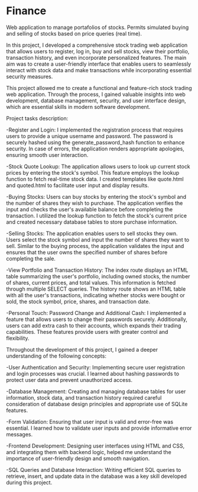 # Finance
Web application to manage portafolios of stocks. Permits simulated buying and selling of stocks based on price queries (real time).

In this project, I developed a comprehensive stock trading web application that allows users to register, log in, buy and sell stocks, view their portfolio, transaction history, and even incorporate personalized features. The main aim was to create a user-friendly interface that enables users to seamlessly interact with stock data and make transactions while incorporating essential security measures.

This project allowed me to create a functional and feature-rich stock trading web application. Through the process, I gained valuable insights into web development, database management, security, and user interface design, which are essential skills in modern software development.

Project tasks description:

-Register and Login:
I implemented the registration process that requires users to provide a unique username and password. The password is securely hashed using the generate_password_hash function to enhance security. In case of errors, the application renders appropriate apologies, ensuring smooth user interaction.

-Stock Quote Lookup:
The application allows users to look up current stock prices by entering the stock's symbol. This feature employs the lookup function to fetch real-time stock data. I created templates like quote.html and quoted.html to facilitate user input and display results.

-Buying Stocks:
Users can buy stocks by entering the stock's symbol and the number of shares they wish to purchase. The application verifies the input and checks the user's available balance before completing the transaction. I utilized the lookup function to fetch the stock's current price and created necessary database tables to store purchase information.

-Selling Stocks:
The application enables users to sell stocks they own. Users select the stock symbol and input the number of shares they want to sell. Similar to the buying process, the application validates the input and ensures that the user owns the specified number of shares before completing the sale.

-View Portfolio and Transaction History:
The index route displays an HTML table summarizing the user's portfolio, including owned stocks, the number of shares, current prices, and total values. This information is fetched through multiple SELECT queries. The history route shows an HTML table with all the user's transactions, indicating whether stocks were bought or sold, the stock symbol, price, shares, and transaction date.

-Personal Touch: Password Change and Additional Cash:
I implemented a feature that allows users to change their passwords securely. Additionally, users can add extra cash to their accounts, which expands their trading capabilities. These features provide users with greater control and flexibility.

Throughout the development of this project, I gained a deeper understanding of the following concepts:

-User Authentication and Security: Implementing secure user registration and login processes was crucial. I learned about hashing passwords to protect user data and prevent unauthorized access.

-Database Management: Creating and managing database tables for user information, stock data, and transaction history required careful consideration of database design principles and appropriate use of SQLite features.

-Form Validation: Ensuring that user input is valid and error-free was essential. I learned how to validate user inputs and provide informative error messages.

-Frontend Development: Designing user interfaces using HTML and CSS, and integrating them with backend logic, helped me understand the importance of user-friendly design and smooth navigation.

-SQL Queries and Database Interaction: Writing efficient SQL queries to retrieve, insert, and update data in the database was a key skill developed during this project.
